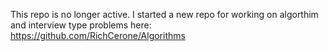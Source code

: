 This repo is no longer active. I started a new repo for working on algorthim and interview type problems here: https://github.com/RichCerone/Algorithms
